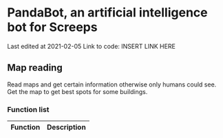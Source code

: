 # PandaBot, an artificial intelligence bot for Screeps

Last edited at 2021-02-05
Link to code: INSERT LINK HERE

## Map reading

Read maps and get certain information otherwise only humans could see. Get the map to get best spots for some buildings.

### Function list

| Function      | Description                |
|---------------|:--------------------------:|
